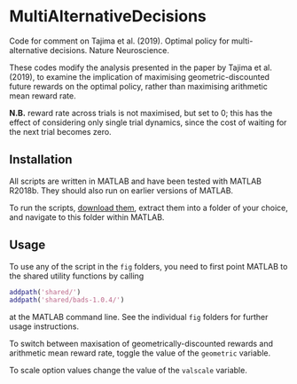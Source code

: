 # MultiAlternativeDecisions
Code for comment on Tajima et al. (2019). Optimal policy for multi-alternative decisions. Nature Neuroscience.

These codes modify the analysis presented in the paper by Tajima et al. (2019), to examine the implication of maximising geometric-discounted future rewards on the optimal policy, rather than maximising arithmetic mean reward rate.

**N.B.** reward rate across trials is not maximised, but set to 0; this has the effect of considering only single trial dynamics, since the cost of waiting for the next trial becomes zero. 

## Installation

All scripts are written in MATLAB and have been tested with MATLAB R2018b. They should also run on earlier versions of MATLAB.

To run the scripts, [download them](https://github.com/DrugowitschLab/MultiAlternativeDecisions/archive/master.zip), extract them into a folder of your choice, and navigate to this folder within MATLAB.

## Usage

To use any of the script in the `fig` folders, you need to first point MATLAB to the shared utility functions by calling
```Matlab
addpath('shared/')
addpath('shared/bads-1.0.4/')
```
at the MATLAB command line. See the individual `fig` folders for further usage instructions.

To switch between maxisation of geometrically-discounted rewards and arithmetic mean reward rate, toggle the value of the `geometric` variable.

To scale option values change the value of the `valscale` variable.
